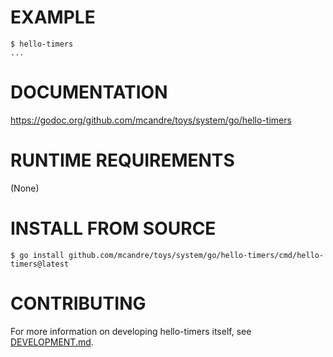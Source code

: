 # EXAMPLE

```
$ hello-timers
...
```

# DOCUMENTATION

https://godoc.org/github.com/mcandre/toys/system/go/hello-timers

# RUNTIME REQUIREMENTS

(None)

# INSTALL FROM SOURCE

```console
$ go install github.com/mcandre/toys/system/go/hello-timers/cmd/hello-timers@latest
```

# CONTRIBUTING

For more information on developing hello-timers itself, see [DEVELOPMENT.md](DEVELOPMENT.md).
